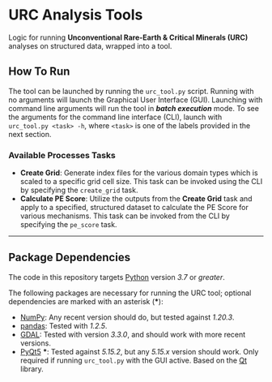 # URC Analysis Tools

Logic for running **Unconventional Rare-Earth & Critical Minerals (URC)** analyses on structured data, wrapped into a
tool.

## How To Run

The tool can be launched by running the `urc_tool.py` script. Running with no arguments will launch the Graphical User
Interface (GUI). Launching with command line arguments will run the tool in ___batch execution___ mode. To see the
arguments for the command line interface (CLI), launch with `urc_tool.py <task> -h`, where `<task>` is one of the labels
provided in the next section.

### Available Processes Tasks

 * **Create Grid**: Generate index files for the various domain types which is scaled to a specific grid cell size.
   This task can be invoked using the CLI by specifying the `create_grid` task.
 * **Calculate PE Score**: Utilize the outputs from the **Create Grid** task and apply to a specified, structured
   dataset to calculate the PE Score for various mechanisms. This task can be invoked from the CLI by specifying the
   `pe_score` task.

---
## Package Dependencies

The code in this repository targets [Python](https://www.python.org) version _3.7_ or _greater_.

The following packages are necessary for running the URC tool; optional dependencies are marked with an asterisk (__*__):

* [NumPy](https://numpy.org): Any recent version should do, but tested against _1.20.3_.
* [pandas](https://pandas.pydata.org/): Tested with _1.2.5_.
* [GDAL](https://gdal.org): Tested with version _3.3.0_, and should work with more recent versions.
* [PyQt5](https://riverbankcomputing.com/software/pyqt/intro) __*__: Tested against _5.15.2_, but any _5.15.x_ version should
  work. Only required if running `urc_tool.py` with the GUI active. Based on the [Qt](https://doc.qt.io/qt-5/) library.

<!-- The following will be added when visualization portion is activated
* [PyOpenGL](http://pyopengl.sourceforge.net/) __*__: Only required if `urc_tool.py` is run with GUI active. Version 
  _3.1.5_.
* [PyOpenGL-accelerate](http://pyopengl.sourceforge.net/) __*__: strictly optional; improves performance of OpenGL 
  operations invoked by PyOpenGL.
-->
